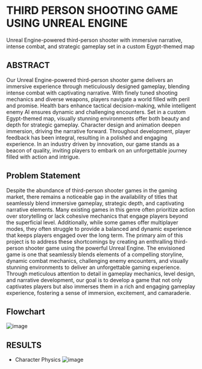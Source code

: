# THIRD PERSON SHOOTING GAME USING UNREAL ENGINE
 Unreal Engine-powered third-person shooter with immersive narrative, intense combat, and strategic gameplay set in a custom Egypt-themed map

## ABSTRACT
Our Unreal Engine-powered third-person shooter game delivers an immersive experience through meticulously designed gameplay, blending intense combat with captivating narrative. With finely tuned shooting mechanics and diverse weapons, players navigate a world filled with peril and promise. Health bars enhance tactical decision-making, while intelligent enemy AI ensures dynamic and challenging encounters. Set in a custom Egypt-themed map, visually stunning environments offer both beauty and depth for strategic gameplay. Character design and animation deepen immersion, driving the narrative forward. Throughout development, player feedback has been integral, resulting in a polished and engaging experience. In an industry driven by innovation, our game stands as a beacon of quality, inviting players to embark on an unforgettable journey filled with action and intrigue.

## Problem Statement
Despite the abundance of third-person shooter games in the gaming market, there remains a noticeable gap in the availability of titles that seamlessly blend immersive gameplay, strategic depth, and captivating narrative elements. Many existing games in this genre often prioritize action over storytelling or lack cohesive mechanics that engage players beyond the superficial level. Additionally, while some games offer multiplayer modes, they often struggle to provide a balanced and dynamic experience that keeps players engaged over the long term. The primary aim of this project is to address these shortcomings by creating an enthralling third-person shooter game using the powerful Unreal Engine. The envisioned game is one that seamlessly blends elements of a compelling storyline, dynamic combat mechanics, challenging enemy encounters, and visually stunning environments to deliver an unforgettable gaming experience. Through meticulous attention to detail in gameplay mechanics, level design, and narrative development, our goal is to develop a game that not only captivates players but also immerses them in a rich and engaging gameplay experience, fostering a sense of immersion, excitement, and camaraderie.

## Flowchart
![image](https://github.com/Abhirambs-08/THIRD-PERSON-SHOOTING-GAME-USING-UNREAL-ENGINE/assets/119886477/6881856e-5732-4444-be03-1bf34f6f1b53)

## RESULTS

- Character Physics
![image](https://github.com/Abhirambs-08/THIRD-PERSON-SHOOTING-GAME-USING-UNREAL-ENGINE/assets/119886477/4eb32045-dc73-474b-b030-627686c8a351)
















